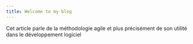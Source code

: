 ```yaml
---
title: Welcome to my blog
---
```

Cet article parle de la méthodologie agile et plus précisément de son utilité dans le développement logiciel

